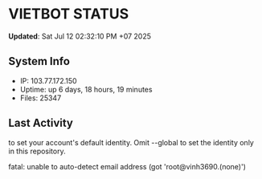 # VIETBOT STATUS
**Updated**: Sat Jul 12 02:32:10 PM +07 2025

## System Info
- IP: 103.77.172.150
- Uptime: up 6 days, 18 hours, 19 minutes
- Files: 25347

## Last Activity

to set your account's default identity.
Omit --global to set the identity only in this repository.

fatal: unable to auto-detect email address (got 'root@vinh3690.(none)')
